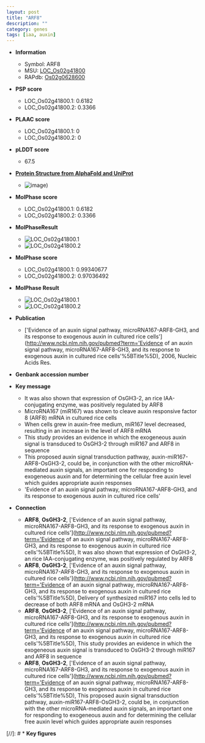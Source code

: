 ```yaml
---
layout: post
title: "ARF8"
description: ""
category: genes
tags: [iaa, auxin]
---
```


* **Information**  
    + Symbol: ARF8  
    + MSU: [LOC_Os02g41800](http://rice.plantbiology.msu.edu/cgi-bin/ORF_infopage.cgi?orf=LOC_Os02g41800)  
    + RAPdb: [Os02g0628600](http://rapdb.dna.affrc.go.jp/viewer/gbrowse_details/irgsp1?name=Os02g0628600)  

* **PSP score**  
    + LOC_Os02g41800.1: 0.6182 
    + LOC_Os02g41800.2: 0.3366 

* **PLAAC score**  
    + LOC_Os02g41800.1: 0 
    + LOC_Os02g41800.2: 0 

* **pLDDT score**
    + 67.5

* **[Protein Structure from AlphaFold and UniProt](https://www.uniprot.org/uniprotkb/Q6K223/entry#structure)**
    + ![image](https://ricepsp.github.io/images/Q6/AF-Q6K223-F1.png))

* **MolPhase score**
    + LOC_Os02g41800.1: 0.6182
    + LOC_Os02g41800.2: 0.3366

* **MolPhaseResult**
    + ![LOC_Os02g41800.1](https://ricepsp.github.io/pictures/LOC_Os02g/LOC_Os02g41800.1.png)
    + ![LOC_Os02g41800.2](https://ricepsp.github.io/pictures/LOC_Os02g/LOC_Os02g41800.2.png)

* **MolPhase score**
    + LOC_Os02g41800.1: 0.99340677
    + LOC_Os02g41800.2: 0.97036492

* **MolPhase Result**
    + ![LOC_Os02g41800.1](https://304243504.github.io/Pictures/LOC_Os02g/LOC_Os02g41800.1.png)
    + ![LOC_Os02g41800.2](https://304243504.github.io/Pictures/LOC_Os02g/LOC_Os02g41800.2.png)

* **Publication**  
    + ['Evidence of an auxin signal pathway, microRNA167-ARF8-GH3, and its response to exogenous auxin in cultured rice cells'](http://www.ncbi.nlm.nih.gov/pubmed?term='Evidence of an auxin signal pathway, microRNA167-ARF8-GH3, and its response to exogenous auxin in cultured rice cells'%5BTitle%5D), 2006, Nucleic Acids Res.

* **Genbank accession number**  

* **Key message**  
    + It was also shown that expression of OsGH3-2, an rice IAA-conjugating enzyme, was positively regulated by ARF8
    + MicroRNA167 (miR167) was shown to cleave auxin responsive factor 8 (ARF8) mRNA in cultured rice cells
    + When cells grew in auxin-free medium, miR167 level decreased, resulting in an increase in the level of ARF8 mRNA
    + This study provides an evidence in which the exogeneous auxin signal is transduced to OsGH3-2 through miR167 and ARF8 in sequence
    + This proposed auxin signal transduction pathway, auxin-miR167-ARF8-OsGH3-2, could be, in conjunction with the other microRNA-mediated auxin signals, an important one for responding to exogeneous auxin and for determining the cellular free auxin level which guides appropriate auxin responses
    + 'Evidence of an auxin signal pathway, microRNA167-ARF8-GH3, and its response to exogenous auxin in cultured rice cells'

* **Connection**  
    + __ARF8__, __OsGH3-2__, ['Evidence of an auxin signal pathway, microRNA167-ARF8-GH3, and its response to exogenous auxin in cultured rice cells'](http://www.ncbi.nlm.nih.gov/pubmed?term='Evidence of an auxin signal pathway, microRNA167-ARF8-GH3, and its response to exogenous auxin in cultured rice cells'%5BTitle%5D), It was also shown that expression of OsGH3-2, an rice IAA-conjugating enzyme, was positively regulated by ARF8
    + __ARF8__, __OsGH3-2__, ['Evidence of an auxin signal pathway, microRNA167-ARF8-GH3, and its response to exogenous auxin in cultured rice cells'](http://www.ncbi.nlm.nih.gov/pubmed?term='Evidence of an auxin signal pathway, microRNA167-ARF8-GH3, and its response to exogenous auxin in cultured rice cells'%5BTitle%5D), Delivery of synthesized miR167 into cells led to decrease of both ARF8 mRNA and OsGH3-2 mRNA
    + __ARF8__, __OsGH3-2__, ['Evidence of an auxin signal pathway, microRNA167-ARF8-GH3, and its response to exogenous auxin in cultured rice cells'](http://www.ncbi.nlm.nih.gov/pubmed?term='Evidence of an auxin signal pathway, microRNA167-ARF8-GH3, and its response to exogenous auxin in cultured rice cells'%5BTitle%5D), This study provides an evidence in which the exogeneous auxin signal is transduced to OsGH3-2 through miR167 and ARF8 in sequence
    + __ARF8__, __OsGH3-2__, ['Evidence of an auxin signal pathway, microRNA167-ARF8-GH3, and its response to exogenous auxin in cultured rice cells'](http://www.ncbi.nlm.nih.gov/pubmed?term='Evidence of an auxin signal pathway, microRNA167-ARF8-GH3, and its response to exogenous auxin in cultured rice cells'%5BTitle%5D), This proposed auxin signal transduction pathway, auxin-miR167-ARF8-OsGH3-2, could be, in conjunction with the other microRNA-mediated auxin signals, an important one for responding to exogeneous auxin and for determining the cellular free auxin level which guides appropriate auxin responses

[//]: # * **Key figures**  


